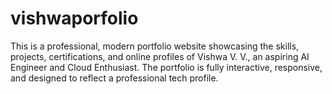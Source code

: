 # vishwaporfolio
This is a professional, modern portfolio website showcasing the skills, projects, certifications, and online profiles of Vishwa V. V., an aspiring AI Engineer and Cloud Enthusiast. The portfolio is fully interactive, responsive, and designed to reflect a professional tech profile.
